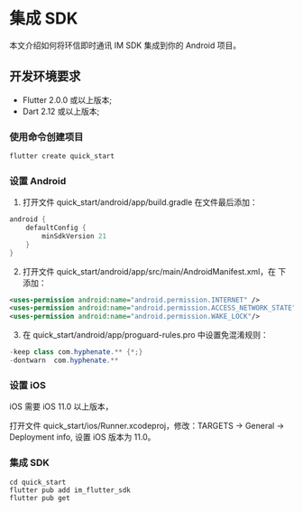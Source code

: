 # 集成 SDK

本文介绍如何将环信即时通讯 IM SDK 集成到你的 Android 项目。

## 开发环境要求

- Flutter 2.0.0 或以上版本;
- Dart 2.12  或以上版本;

### 使用命令创建项目

```dart
flutter create quick_start
```

### 设置 Android

1. 打开文件 quick_start/android/app/build.gradle 在文件最后添加：

```dart
android {
    defaultConfig {
        minSdkVersion 21
    }
}
```

2. 打开文件 quick_start/android/app/src/main/AndroidManifest.xml，在 </application> 下添加：

```xml
<uses-permission android:name="android.permission.INTERNET" />
<uses-permission android:name="android.permission.ACCESS_NETWORK_STATE"/>
<uses-permission android:name="android.permission.WAKE_LOCK"/>
```

3. 在 quick_start/android/app/proguard-rules.pro 中设置免混淆规则：

```java
-keep class com.hyphenate.** {*;}
-dontwarn  com.hyphenate.**
```

### 设置 iOS

iOS 需要 iOS 11.0 以上版本，

打开文件 quick_start/ios/Runner.xcodeproj，修改：TARGETS -> General -> Deployment info, 设置 iOS 版本为 11.0。


### 集成 SDK

```shell
cd quick_start
flutter pub add im_flutter_sdk
flutter pub get
```
